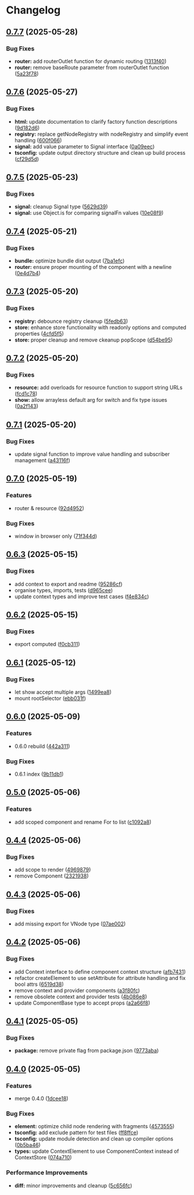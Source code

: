 # Changelog

## [0.7.7](https://github.com/omilli/hellajs/compare/v0.7.6...v0.7.7) (2025-05-28)


### Bug Fixes

* **router:** add routerOutlet function for dynamic routing ([1313f40](https://github.com/omilli/hellajs/commit/1313f4074443ed5464784c50e4479e6b30b08f9c))
* **router:** remove baseRoute parameter from routerOutlet function ([5a23f78](https://github.com/omilli/hellajs/commit/5a23f782b025d41b56a94d4f3b0f19c9e5755236))

## [0.7.6](https://github.com/omilli/hellajs/compare/v0.7.5...v0.7.6) (2025-05-27)


### Bug Fixes

* **html:** update documentation to clarify factory function descriptions ([9d182d6](https://github.com/omilli/hellajs/commit/9d182d61c6d0cbe75bc4c03cd519f0c04714d078))
* **registry:** replace getNodeRegistry with nodeRegistry and simplify event handling ([600f066](https://github.com/omilli/hellajs/commit/600f066e9fe37fe6aeb7e002d51957a3149ead85))
* **signal:** add value parameter to Signal interface ([0a09eec](https://github.com/omilli/hellajs/commit/0a09eec9f46a48bc705243d0956890547d397fc2))
* **tsconfig:** update output directory structure and clean up build process ([cf29d5d](https://github.com/omilli/hellajs/commit/cf29d5de304575fe978f61107ec305012cd7ebec))

## [0.7.5](https://github.com/omilli/hellajs/compare/v0.7.4...v0.7.5) (2025-05-23)


### Bug Fixes

* **signal:** cleanup Signal type ([5629d39](https://github.com/omilli/hellajs/commit/5629d390eb6388e5bfd09cb6d1fe1df7a2ad9279))
* **signal:** use Object.is for comparing signalFn values ([10e08f9](https://github.com/omilli/hellajs/commit/10e08f9e628610ca2b2485a9c303df9cba58250c))

## [0.7.4](https://github.com/omilli/hellajs/compare/v0.7.3...v0.7.4) (2025-05-21)


### Bug Fixes

* **bundle:** optimize bundle dist output ([7ba1efc](https://github.com/omilli/hellajs/commit/7ba1efc42730bff4329e5c6f250859941e4740ab))
* **router:** ensure proper mounting of the component with a newline ([0e4d7b4](https://github.com/omilli/hellajs/commit/0e4d7b4879dcf3890346c821cb500703d0517e11))

## [0.7.3](https://github.com/omilli/hellajs/compare/v0.7.2...v0.7.3) (2025-05-20)


### Bug Fixes

* **registry:** debounce registry cleanup ([5fedb63](https://github.com/omilli/hellajs/commit/5fedb63811dcf97f89b5197434f73d55bbaa400b))
* **store:** enhance store functionality with readonly options and computed properties ([4cfd5f5](https://github.com/omilli/hellajs/commit/4cfd5f519d935b05efc71dbad0f67210c3a5152f))
* **store:** proper cleanup and remove ckeanup popScope ([d54be95](https://github.com/omilli/hellajs/commit/d54be957bc4ee74958d273dc6c0f92f457cfc26c))

## [0.7.2](https://github.com/omilli/hellajs/compare/v0.7.1...v0.7.2) (2025-05-20)


### Bug Fixes

* **resource:** add overloads for resource function to support string URLs ([fcd1c78](https://github.com/omilli/hellajs/commit/fcd1c78ad5f5727cca0c9810ba1a9846e5206a81))
* **show:** allow arrayless default arg for switch and fix type issues ([0a2f143](https://github.com/omilli/hellajs/commit/0a2f14309b766e73c43fb0f84b3f9713d7a5aa9f))

## [0.7.1](https://github.com/omilli/hellajs/compare/v0.7.0...v0.7.1) (2025-05-20)


### Bug Fixes

* update signal function to improve value handling and subscriber management ([a43116f](https://github.com/omilli/hellajs/commit/a43116f83994badb281ebe601176e5daf75ced76))

## [0.7.0](https://github.com/omilli/hellajs/compare/v0.6.3...v0.7.0) (2025-05-19)


### Features

* router & resource ([92d4952](https://github.com/omilli/hellajs/commit/92d49528c3e50d0af8c3576a45fe21c873299f56))


### Bug Fixes

* window in browser only ([71f344d](https://github.com/omilli/hellajs/commit/71f344d76208506351886faeb6b0904a62b85a34))

## [0.6.3](https://github.com/omilli/hellajs/compare/v0.6.2...v0.6.3) (2025-05-15)


### Bug Fixes

* add context to export and readme ([95286cf](https://github.com/omilli/hellajs/commit/95286cfc42510e11776aef9f031177d25d8dff0c))
* organise types, imports, tests ([d965cee](https://github.com/omilli/hellajs/commit/d965cee261c958239496dc56bf26e8e83c56473f))
* update context types and improve test cases ([f4e834c](https://github.com/omilli/hellajs/commit/f4e834c7ed971ecba10f4ad5f2800882f15cc10d))

## [0.6.2](https://github.com/omilli/hellajs/compare/v0.6.1...v0.6.2) (2025-05-15)


### Bug Fixes

* export computed ([f0cb311](https://github.com/omilli/hellajs/commit/f0cb311f3e810a09725e0b24108f1a569fd3b754))

## [0.6.1](https://github.com/omilli/hellajs/compare/v0.6.0...v0.6.1) (2025-05-12)


### Bug Fixes

* let show accept multiple args ([1499ea8](https://github.com/omilli/hellajs/commit/1499ea86a30325287a649de9f0d6a44622a0e71c))
* mount rootSelector ([ebb031f](https://github.com/omilli/hellajs/commit/ebb031f1c0dee343d0f5801ba56b73262b6a83f7))

## [0.6.0](https://github.com/omilli/hellajs/compare/v0.5.0...v0.6.0) (2025-05-09)


### Features

* 0.6.0 rebuild ([442a311](https://github.com/omilli/hellajs/commit/442a311cca591bb301c9fe2e200c0063610eaf1c))


### Bug Fixes

* 0.6.1 index ([9b11db1](https://github.com/omilli/hellajs/commit/9b11db1b5f09e9293eca8c35d4ba89e354124353))

## [0.5.0](https://github.com/omilli/hellajs/compare/v0.4.4...v0.5.0) (2025-05-06)


### Features

* add scoped component and rename For to list ([c1092a8](https://github.com/omilli/hellajs/commit/c1092a856c1fb23841b945905d9c16ac8be9e2ef))

## [0.4.4](https://github.com/omilli/hellajs/compare/v0.4.3...v0.4.4) (2025-05-06)


### Bug Fixes

* add scope to render ([4969879](https://github.com/omilli/hellajs/commit/4969879cf8123c9f0cb9a2bc792de90a3ba669a9))
* remove Component ([2321938](https://github.com/omilli/hellajs/commit/2321938f2923ae76b05652f4fbe7d8cfde4dfdae))

## [0.4.3](https://github.com/omilli/hellajs/compare/v0.4.2...v0.4.3) (2025-05-06)


### Bug Fixes

* add missing export for VNode type ([07ae002](https://github.com/omilli/hellajs/commit/07ae002895f02e05feeffcdd5b2e00ea16140540))

## [0.4.2](https://github.com/omilli/hellajs/compare/v0.4.1...v0.4.2) (2025-05-06)


### Bug Fixes

* add Context interface to define component context structure ([afb7431](https://github.com/omilli/hellajs/commit/afb74312d5fef06f23798193d5766dae923dc292))
* refactor createElement to use setAttribute for attribute handling and fix bool attrs ([6519d38](https://github.com/omilli/hellajs/commit/6519d3839fa5e63676108b503a93fbf1329a5ddc))
* remove context and provider components ([a3f80fc](https://github.com/omilli/hellajs/commit/a3f80fc7f88134b734153a89398d92e1926cbfb0))
* remove obsolete context and provider tests ([4b086e8](https://github.com/omilli/hellajs/commit/4b086e85499c5d2e67dbc0b1bed5c10b59f4d361))
* update ComponentBase type to accept props ([a2a66f8](https://github.com/omilli/hellajs/commit/a2a66f8b5f3204c0e76b47c01f916c76515658d0))

## [0.4.1](https://github.com/omilli/hellajs/compare/v0.4.0...v0.4.1) (2025-05-05)


### Bug Fixes

* **package:** remove private flag from package.json ([9773aba](https://github.com/omilli/hellajs/commit/9773aba04061dd4a1630f536675e35b71ed0221c))

## [0.4.0](https://github.com/omilli/hellajs/compare/v0.3.6...v0.4.0) (2025-05-05)


### Features

* merge 0.4.0 ([1dcee18](https://github.com/omilli/hellajs/commit/1dcee18aa535661187a86927eee3d5bcf00fc45c))


### Bug Fixes

* **element:** optimize child node rendering with fragments ([4573555](https://github.com/omilli/hellajs/commit/4573555d7c8bf90f5907cd173dfd17867c5b7a1a))
* **tsconfig:** add exclude pattern for test files ([ff8ffce](https://github.com/omilli/hellajs/commit/ff8ffce15e1a66e9af47de056b7032da0eea81aa))
* **tsconfig:** update module detection and clean up compiler options ([0b5ba46](https://github.com/omilli/hellajs/commit/0b5ba4609ef0cb702525002ea56c9d054773327b))
* **types:** update ContextElement to use ComponentContext instead of ContextStore ([074a710](https://github.com/omilli/hellajs/commit/074a7101a73bf263a9439adcbf6cb072c912fb0d))


### Performance Improvements

* **diff:** minor improvements and cleanup ([5c656fc](https://github.com/omilli/hellajs/commit/5c656fc0ae70fb8c11407384baff2a13f2a34204))
